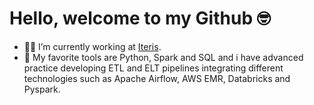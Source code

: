 # Hello, welcome to my Github 🤓

- 👨‍💻 I’m currently working at [Iteris](https://www.iteris.com.br/).
- 🔧 My favorite tools are Python, Spark and SQL and i have advanced practice developing ETL and ELT pipelines integrating different technologies such as Apache Airflow, AWS EMR, Databricks and Pyspark.
